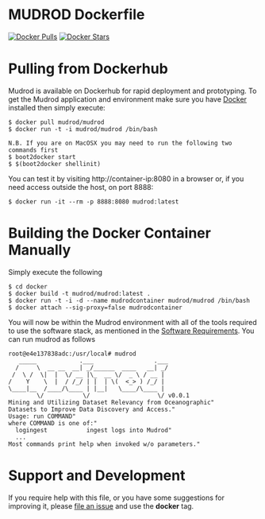 # MUDROD Dockerfile

[![Docker Pulls](https://img.shields.io/docker/pulls/mudrod/mudrod.svg?maxAge=2592000?style=plastic)](https://hub.docker.com/r/mudrod/mudrod/)
[![Docker Stars](https://img.shields.io/docker/stars/mudrod/mudrod.svg?maxAge=2592000?style=plastic)](https://hub.docker.com/r/mudrod/mudrod/)

# Pulling from Dockerhub
Mudrod is available on Dockerhub for rapid deployment and prototyping.
To get the Mudrod application and environment make sure you have [Docker](https://www.docker.com/) installed then simply execute:
```
$ docker pull mudrod/mudrod
$ docker run -t -i mudrod/mudrod /bin/bash

N.B. If you are on MacOSX you may need to run the following two commands first
$ boot2docker start
$ $(boot2docker shellinit)
```
You can test it by visiting http://container-ip:8080 in a browser or, if you need access outside the host, on port 8888:
```
$ docker run -it --rm -p 8888:8080 mudrod:latest
```

# Building the Docker Container Manually
Simply execute the following
```
$ cd docker
$ docker build -t mudrod/mudrod:latest .
$ docker run -t -i -d --name mudrodcontainer mudrod/mudrod /bin/bash
$ docker attach --sig-proxy=false mudrodcontainer
```
You will now be within the Mudrod environment with all of the tools required to use the software stack, as mentioned in the [Software Requirements](https://github.com/mudrod/mudrod#software-requirements).
You can run mudrod as follows
```
root@e4e137838adc:/usr/local# mudrod
   _____            .___                 .___
  /     \  __ __  __| _/______  ____   __| _/
 /  \ /  \|  |  \/ __ |\_  __ \/  _ \ / __ | 
/    Y    \  |  / /_/ | |  | \(  <_> ) /_/ | 
\____|__  /____/\____ | |__|   \____/\____ | 
        \/           \/                   \/ v0.0.1
Mining and Utilizing Dataset Relevancy from Oceanographic"
Datasets to Improve Data Discovery and Access."
Usage: run COMMAND"
where COMMAND is one of:"
  logingest           ingest logs into Mudrod"
  ...
Most commands print help when invoked w/o parameters."
```

# Support and Development
If you require help with this file, or you have some suggestions
for improving it, please [file an issue](https://github.com/mudrod/mudrod/issues)
and use the **docker** tag.
